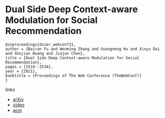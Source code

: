 # Dual Side Deep Context-aware Modulation for Social Recommendation

```
@inproceedings{dicer_webconf21,
author = {Bairan Fu and Wenming Zhang and Guangneng Hu and Xinyu Dai and Shujian Huang and Jiajun Chen},
title = {Dual Side Deep Context-aware Modulation for Social Recommendation},
pages = {2524--2534},
year = {2021},
booktitle = {Proceedings of The Web Conference (TheWebConf)}
}
```

links
- [arXiv](https://arxiv.org/abs/2103.08976)
- [video](https://www.youtube.com/watch?v=jUDCLjQlbW4)
- [acm](https://dl.acm.org/doi/10.1145/3442381.3449940)